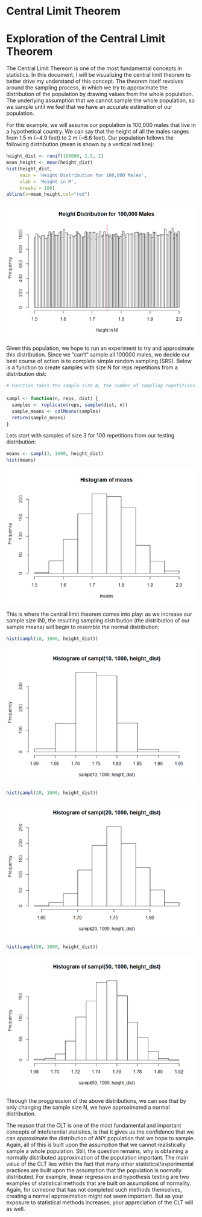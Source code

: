 Central Limit Theorem
================

# Exploration of the Central Limit Theorem

The Central Limit Thereom is one of the most fundamental concepts in
statistics. In this document, I will be visualizing the central limit
theorem to better drive my understand of this concept. The theorem
itself revolves around the sampling process, in which we try to
approximate the distribution of the population by drawing values from
the whole population. The underlying assumption that we cannot sample
the whole population, so we sample until we feel that we have an
accurate estimation of our population.

For this example, we will assume our population is 100,000 males that
live in a hypothetical country. We can say that the height of all the
males ranges from 1.5 m (\~4.9 feet) to 2 m (\~6.6 feet). Our population
follows the following distribution (mean is shown by a vertical red
line):

``` r
height_dist <- runif(100000, 1.5, 2)
mean_height <- mean(height_dist)
hist(height_dist, 
     main = 'Height Distribution for 100,000 Males',
     xlab = 'Height in M',
     breaks = 100)
abline(v=mean_height,col="red")
```

![](README_figs/README-Height_Distribution-1.png)<!-- -->

Given this population, we hope to run an experiment to try and
approximate this distribution. Since we “can’t” sample all 100000 males,
we decide our best course of action is to complete simple random
sampling (SRS). Below is a function to create samples with size N for
reps repetitions from a distribution dist:

``` r
# Function takes the sample size N, the number of sampling repetitions to complete and distribution to sample from

sampl <- function(n, reps, dist) {
  samples <- replicate(reps, sample(dist, n))
  sample_means <- colMeans(samples)
  return(sample_means)
}
```

Lets start with samples of size 3 for 100 repetitions from our testing
distribution:

``` r
means <- sampl(3, 1000, height_dist)
hist(means)
```

![](README_figs/README-Sample_Size_3_1000_reps-1.png)<!-- -->

This is where the central limit theorem comes into play: as we increase
our sample size (N), the resulting sampling distribution (the
distribution of our sample means) will begin to resemble the normal
distribution:

``` r
hist(sampl(10, 1000, height_dist))
```

![](README_figs/README-Sample_Size_10_1000_reps-1.png)<!-- -->

``` r
hist(sampl(20, 1000, height_dist))
```

![](README_figs/README-Sample_Size_20_1000_reps-1.png)<!-- -->

``` r
hist(sampl(50, 1000, height_dist))
```

![](README_figs/README-Sample_Size_50_1000_reps-1.png)<!-- -->

Through the proggression of the above distributions, we can see that by
only changing the sample size N, we have approximated a normal
distribution.

The reason that the CLT is one of the most fundamental and important
concepts of inteferential statistics, is that it gives us the confidence
that we can approximate the distribution of ANY population that we hope
to sample. Again, all of this is built upon the assumption that we
cannot realistically sample a whole population. Still, the question
remains, why is obtaining a normally distributed approximation of the
population important. The main value of the CLT lies within the fact
that many other statistical/experimental practices are built upon the
assumption that the population is normally distributed. For example,
linear regression and hypothesis testing are two examples of statistical
methods that are built on assumptions of normality. Again, for someone
that has not completed such methods themselves, creating a normal
approximation might not seem important. But as your exposure to
statistical methods increases, your appreciation of the CLT will as
well.
